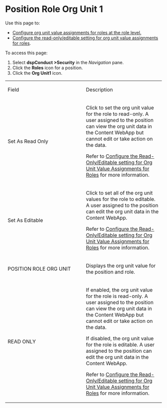 # Position Role Org Unit 1

<div class="use">

Use this page to:

  - [Configure org unit value assignments for roles at the role
    level.](../Use_Cases/Set_a_Roles_Org_Unit_Value_Assignments.htm#Configure_Org_Unit_Value_Assignments__at_the_Role_Level)
  - [Configure the read-only/editable setting for org unit value
    assignments for
    roles](../Use_Cases/Set_a_Roles_Org_Unit_Value_Assignments.htm#Configure_the_Read_Only_Editable_setting_for_Org_Unit_Value_Assignments_for_Roles).

</div>

To access this page:

1.  Select <span style="font-weight: bold;">dspConduct
    \></span>**Security** in the *Navigation* pane.
2.  Click the **Roles** icon for a position.
3.  Click the **Org Unit1** icon.

<table>
<colgroup>
<col style="width: 50%" />
<col style="width: 50%" />
</colgroup>
<tbody>
<tr class="odd">
<td><p>Field</p></td>
<td><p>Description</p></td>
</tr>
<tr class="even">
<td><p>Set As Read Only</p></td>
<td><p>Click to set the org unit value for the role to read-only. A user assigned to the position can view the org unit data in the Content WebApp but cannot edit or take action on the data.</p>
<p>Refer to <a href="../Use_Cases/Set_a_Roles_Org_Unit_Value_Assignments.htm#Configure_the_Read_Only_Editable_setting_for_Org_Unit_Value_Assignments_for_Roles">Configure the Read-Only/Editable setting for Org Unit Value Assignments for Roles</a> for more information.</p></td>
</tr>
<tr class="odd">
<td><p>Set As Editable</p></td>
<td><p>Click to set all of the org unit values for the role to editable. A user assigned to the position can edit the org unit data in the Content WebApp.</p>
<p>Refer to <a href="../Use_Cases/Set_a_Roles_Org_Unit_Value_Assignments.htm#Configure_the_Read_Only_Editable_setting_for_Org_Unit_Value_Assignments_for_Roles">Configure the Read-Only/Editable setting for Org Unit Value Assignments for Roles</a> for more information.</p></td>
</tr>
<tr class="even">
<td><p>POSITION ROLE ORG UNIT</p></td>
<td><p>Displays the org unit value for the position and role.</p></td>
</tr>
<tr class="odd">
<td><p>READ ONLY</p></td>
<td><p>If enabled, the org unit value for the role is read-only. A user assigned to the position can view the org unit data in the Content WebApp but cannot edit or take action on the data.</p>
<p>If disabled, the org unit value for the role is editable. A user assigned to the position can edit the org unit data in the Content WebApp.</p>
<p>Refer to <a href="../Use_Cases/Set_a_Roles_Org_Unit_Value_Assignments.htm#Configure_the_Read_Only_Editable_setting_for_Org_Unit_Value_Assignments_for_Roles">Configure the Read-Only/Editable setting for Org Unit Value Assignments for Roles</a> for more information.</p></td>
</tr>
</tbody>
</table>

